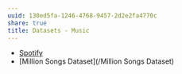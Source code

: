 ```yaml
---
uuid: 130ed5fa-1246-4768-9457-2d2e2fa4770c
share: true
title: Datasets - Music
---
```

* [Spotify](/Spotify)
* [Million Songs Dataset](/Million Songs Dataset)